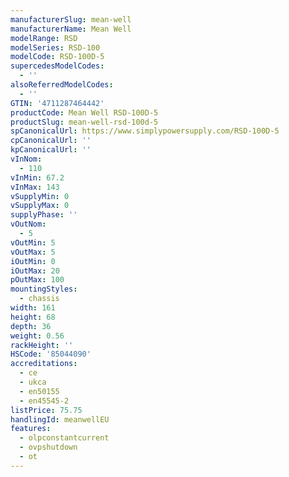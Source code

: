 ```yaml
---
manufacturerSlug: mean-well
manufacturerName: Mean Well
modelRange: RSD
modelSeries: RSD-100
modelCode: RSD-100D-5
supercedesModelCodes:
  - ''
alsoReferredModelCodes:
  - ''
GTIN: '4711287464442'
productCode: Mean Well RSD-100D-5
productSlug: mean-well-rsd-100d-5
spCanonicalUrl: https://www.simplypowersupply.com/RSD-100D-5
cpCanonicalUrl: ''
kpCanonicalUrl: ''
vInNom:
  - 110
vInMin: 67.2
vInMax: 143
vSupplyMin: 0
vSupplyMax: 0
supplyPhase: ''
vOutNom:
  - 5
vOutMin: 5
vOutMax: 5
iOutMin: 0
iOutMax: 20
pOutMax: 100
mountingStyles:
  - chassis
width: 161
height: 68
depth: 36
weight: 0.56
rackHeight: ''
HSCode: '85044090'
accreditations:
  - ce
  - ukca
  - en50155
  - en45545-2
listPrice: 75.75
handlingId: meanwellEU
features:
  - olpconstantcurrent
  - ovpshutdown
  - ot
---
```

